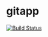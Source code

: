 # gitapp
[![Build Status](https://dev.azure.com/raghuramdintakurthi/AjileProject/_apis/build/status%2FDrgDevOps.gitapp?branchName=main)](https://dev.azure.com/raghuramdintakurthi/AjileProject/_build/latest?definitionId=2&branchName=main)
